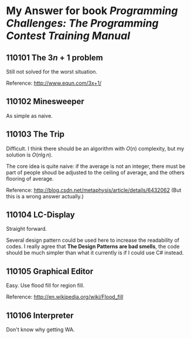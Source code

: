 # My Answer for book *Programming Challenges: The Programming Contest Training Manual*

## 110101 The $3n + 1$ problem

Still not solved for the worst situation.

Reference: http://www.equn.com/3x+1/

## 110102 Minesweeper

As simple as naive.

## 110103 The Trip

Difficult. I think there should be an algorithm with $O(n)$ complexity, but my solution is $O(n \lg n)$.

The core idea is quite naive: if the average is not an integer, there must be part of people shoud be adjusted to the ceiling of average, and the others flooring of average.

Reference: http://blog.csdn.net/metaphysis/article/details/6432062 (But this is a wrong answer actually.)

## 110104 LC-Display

Straight forward.

Several design pattern could be used here to increase the readability of codes. I really agree that **The Design Patterns are bad smells**, the code should be much simpler than what it currently is if I could use C# instead.

## 110105 Graphical Editor

Easy. Use flood fill for region fill.

Reference: http://en.wikipedia.org/wiki/Flood_fill

## 110106 Interpreter

Don't know why getting WA.